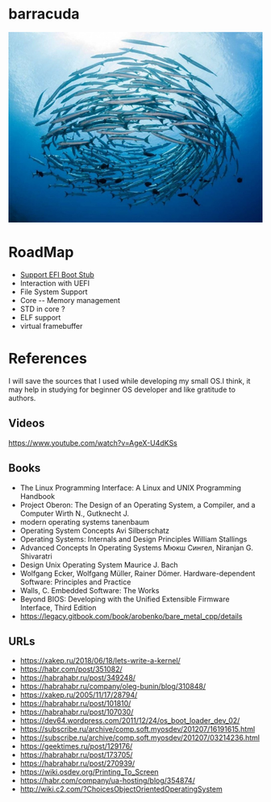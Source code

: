 # barracuda
![alt text](/header.jpg?)
# RoadMap
+ [Support EFI Boot Stub](https://www.kernel.org/doc/Documentation/efi-stub.txt) 
+ Interaction with UEFI
+ File System Support
+ Core -- Memory management
+ STD in core ?
+ ELF support
+ virtual framebuffer
# References
I will save the sources that I used while developing my small OS.I think, it may help in studying for beginner OS developer and like gratitude to authors.
## Videos
https://www.youtube.com/watch?v=AgeX-U4dKSs
## Books 
+ The Linux Programming Interface: A Linux and UNIX Programming Handbook
+ Project Oberon: The Design of an Operating System, a Compiler, and a Computer Wirth N., Gutknecht J. 
+ modern operating systems tanenbaum
+ Operating System Concepts Avi Silberschatz 
+ Operating Systems: Internals and Design Principles William Stallings
+ Advanced Concepts In Operating Systems Мюкш Сингел, Niranjan G. Shivaratri
+ Design Unix Operating System Maurice J. Bach
+ Wolfgang Ecker, Wolfgang Müller, Rainer Dömer. Hardware-dependent Software: Principles and Practice
+ Walls, C. Embedded Software: The Works
+ Beyond BIOS: Developing with the Unified Extensible Firmware Interface, Third Edition
+ https://legacy.gitbook.com/book/arobenko/bare_metal_cpp/details
## URLs 
+ https://xakep.ru/2018/06/18/lets-write-a-kernel/
+ https://habr.com/post/351082/
+ https://habrahabr.ru/post/349248/
+ https://habrahabr.ru/company/oleg-bunin/blog/310848/
+ https://xakep.ru/2005/11/17/28794/
+ https://habrahabr.ru/post/101810/
+ https://habrahabr.ru/post/107030/
+ https://dev64.wordpress.com/2011/12/24/os_boot_loader_dev_02/
+ https://subscribe.ru/archive/comp.soft.myosdev/201207/16191615.html
+ https://subscribe.ru/archive/comp.soft.myosdev/201207/03214236.html
+ https://geektimes.ru/post/129176/
+ https://habrahabr.ru/post/173705/
+ https://habrahabr.ru/post/270939/
+ https://wiki.osdev.org/Printing_To_Screen
+ https://habr.com/company/ua-hosting/blog/354874/
+ http://wiki.c2.com/?ChoicesObjectOrientedOperatingSystem
